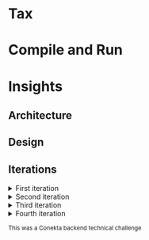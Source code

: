 # Tax

# Compile and Run

# Insights

## Architecture

## Design

## Iterations

<details>
 <summary>First iteration</summary>

  ### Server

  Simple server implementation with health controller and tax controller, no business logic yet
</details>

<details>
 <summary>Second iteration</summary>

  ### MVP

  Operation service with dumb business logic approach and simple integration test simulating a request
</details>

<details>
 <summary>Third iteration</summary>

  ### Descriptive Refactor

  Refactored operation_service, entities and tests with a focus based on cleanlyness and expresiveness of the code.
</details>

<details>
 <summary>Fourth iteration</summary>

  ### Correctness

  Added various tests including an integration test covering all edge cases, achieved full correctness of the implementation.
</details>

<sub>This was a Conekta backend technical challenge<sub>
